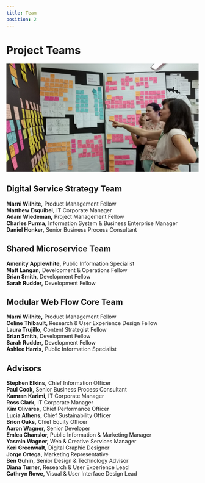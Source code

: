 ```yaml
---
title: Team
position: 2
---
```


# Project Teams

![image of Team Synthesizing Learnings](/uploads/Digital%20Service%20Synthesis.jpg)

## Digital Service Strategy Team

**Marni Wilhite,** Product Management Fellow <br>
**Matthew Esquibel,** IT Corporate Manager <br>
**Adam Wiedeman,** Project Management Fellow <br>
**Charles Purma,** Information System & Business Enterprise Manager <br>
**Daniel Honker,** Senior Business Process Consultant <br>

## Shared Microservice Team

**Amenity Applewhite,** Public Information Specialist <br>
**Matt Langan,** Development & Operations Fellow <br>
**Brian Smith,** Development Fellow <br>
**Sarah Rudder,** Development Fellow <br>

## Modular Web Flow Core Team

**Marni Wilhite,** Product Management Fellow <br>
**Celine Thibault,** Research & User Experience Design Fellow <br>
**Laura Trujillo,** Content Strategist Fellow <br>
**Brian Smith,** Development Fellow <br>
**Sarah Rudder,** Development Fellow <br>
**Ashlee Harris,** Public Information Specialist <br>

## Advisors

**Stephen Elkins,** Chief Information Officer <br>
**Paul Cook,** Senior Business Process Consultant <br>
**Kamran Karimi,** IT Corporate Manager <br>
**Ross Clark,** IT Corporate Manager <br>
**Kim Olivares,** Chief Performance Officer <br>
**Lucia Athens,** Chief Sustainability Officer <br>
**Brion Oaks,** Chief Equity Officer <br>
**Aaron Wagner,** Senior Developer <br>
**Emlea Chanslor,** Public Information & Marketing Manager <br>
**Yasmin Wagner,** Web & Creative Services Manager <br>
**Keri Greenwalt,** Digital Graphic Designer <br>
**Jorge Ortega,** Marketing Representative <br>
**Ben Guhin,** Senior Design & Technology Advisor <br>
**Diana Turner,** Research & User Experience Lead <br>
**Cathryn Rowe,** Visual & User Interface Design Lead <br>